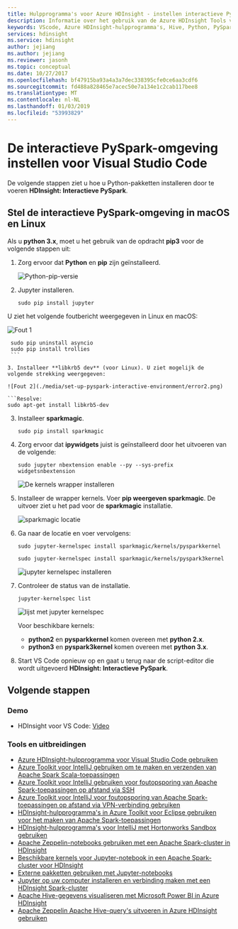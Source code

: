 ```yaml
---
title: Hulpprogramma's voor Azure HDInsight - instellen interactieve PySpark-omgeving voor Visual Studio Code
description: Informatie over het gebruik van de Azure HDInsight Tools voor Visual Studio Code maken en verzenden van query's en scripts.
keywords: VScode, Azure HDInsight-hulpprogramma's, Hive, Python, PySpark, Spark, HDInsight, Hadoop, LLAP, Interactive Hive, Interactive Query
services: hdinsight
ms.service: hdinsight
author: jejiang
ms.author: jejiang
ms.reviewer: jasonh
ms.topic: conceptual
ms.date: 10/27/2017
ms.openlocfilehash: bf47915ba93a4a3a7dec338395cfe0ce6aa3cdf6
ms.sourcegitcommit: fd488a828465e7acec50e7a134e1c2cab117bee8
ms.translationtype: MT
ms.contentlocale: nl-NL
ms.lasthandoff: 01/03/2019
ms.locfileid: "53993829"
---
```

# <a name="set-up-the-pyspark-interactive-environment-for-visual-studio-code"></a>De interactieve PySpark-omgeving instellen voor Visual Studio Code

De volgende stappen ziet u hoe u Python-pakketten installeren door te voeren **HDInsight: Interactieve PySpark**.

## <a name="set-up-the-pyspark-interactive-environment-on-macos-and-linux"></a>Stel de interactieve PySpark-omgeving in macOS en Linux
Als u **python 3.x**, moet u het gebruik van de opdracht **pip3** voor de volgende stappen uit:

1. Zorg ervoor dat **Python** en **pip** zijn geïnstalleerd.
 
    ![Python-pip-versie](./media/set-up-pyspark-interactive-environment/check-python-pip-version.png)

2.  Jupyter installeren.
    ```
    sudo pip install jupyter
    ```
   U ziet het volgende foutbericht weergegeven in Linux en macOS:

   ![Fout 1](./media/set-up-pyspark-interactive-environment/error1.png)

   ```Resolve:
    sudo pip uninstall asyncio
    sudo pip install trollies
    ```

3. Installeer **libkrb5 dev** (voor Linux). U ziet mogelijk de volgende strekking weergegeven:

   ![Fout 2](./media/set-up-pyspark-interactive-environment/error2.png)
       
   ```Resolve:
   sudo apt-get install libkrb5-dev 
   ```

3. Installeer **sparkmagic**.
   ```
   sudo pip install sparkmagic
   ```

4. Zorg ervoor dat **ipywidgets** juist is geïnstalleerd door het uitvoeren van de volgende:
   ```
   sudo jupyter nbextension enable --py --sys-prefix widgetsnbextension
   ```
   ![De kernels wrapper installeren](./media/set-up-pyspark-interactive-environment/ipywidget-enable.png)
 

5. Installeer de wrapper kernels. Voer **pip weergeven sparkmagic**. De uitvoer ziet u het pad voor de **sparkmagic** installatie. 

    ![sparkmagic locatie](./media/set-up-pyspark-interactive-environment/sparkmagic-location.png)
   
6. Ga naar de locatie en voer vervolgens:

   ```Python2
   sudo jupyter-kernelspec install sparkmagic/kernels/pysparkkernel   
   ```
   ```Python3
   sudo jupyter-kernelspec install sparkmagic/kernels/pyspark3kernel
   ```

   ![jupyter kernelspec installeren](./media/set-up-pyspark-interactive-environment/jupyter-kernelspec-install.png)
7. Controleer de status van de installatie.

    ```
    jupyter-kernelspec list
    ```
    ![lijst met jupyter kernelspec](./media/set-up-pyspark-interactive-environment/jupyter-kernelspec-list.png)

    Voor beschikbare kernels: 
    - **python2** en **pysparkkernel** komen overeen met **python 2.x**. 
    - **python3** en **pyspark3kernel** komen overeen met **python 3.x**. 

8. Start VS Code opnieuw op en gaat u terug naar de script-editor die wordt uitgevoerd **HDInsight: Interactieve PySpark**.

## <a name="next-steps"></a>Volgende stappen

### <a name="demo"></a>Demo
* HDInsight voor VS Code: [Video](https://go.microsoft.com/fwlink/?linkid=858706)

### <a name="tools-and-extensions"></a>Tools en uitbreidingen
* [Azure HDInsight-hulpprogramma voor Visual Studio Code gebruiken](hdinsight-for-vscode.md)
* [Azure Toolkit voor IntelliJ gebruiken om te maken en verzenden van Apache Spark Scala-toepassingen](spark/apache-spark-intellij-tool-plugin.md)
* [Azure Toolkit voor IntelliJ gebruiken voor foutopsporing van Apache Spark-toepassingen op afstand via SSH](spark/apache-spark-intellij-tool-debug-remotely-through-ssh.md)
* [Azure Toolkit voor IntelliJ voor foutopsporing van Apache Spark-toepassingen op afstand via VPN-verbinding gebruiken](spark/apache-spark-intellij-tool-plugin-debug-jobs-remotely.md)
* [HDInsight-hulpprogramma's in Azure Toolkit voor Eclipse gebruiken voor het maken van Apache Spark-toepassingen](spark/apache-spark-eclipse-tool-plugin.md)
* [HDInsight-hulpprogramma's voor IntelliJ met Hortonworks Sandbox gebruiken](hadoop/hdinsight-tools-for-intellij-with-hortonworks-sandbox.md)
* [Apache Zeppelin-notebooks gebruiken met een Apache Spark-cluster in HDInsight](spark/apache-spark-zeppelin-notebook.md)
* [Beschikbare kernels voor Jupyter-notebook in een Apache Spark-cluster voor HDInsight](spark/apache-spark-jupyter-notebook-kernels.md)
* [Externe pakketten gebruiken met Jupyter-notebooks](spark/apache-spark-jupyter-notebook-use-external-packages.md)
* [Jupyter op uw computer installeren en verbinding maken met een HDInsight Spark-cluster](spark/apache-spark-jupyter-notebook-install-locally.md)
* [Apache Hive-gegevens visualiseren met Microsoft Power BI in Azure HDInsight](hadoop/apache-hadoop-connect-hive-power-bi.md)
* [Apache Zeppelin Apache Hive-query's uitvoeren in Azure HDInsight gebruiken ](hdinsight-connect-hive-zeppelin.md)

